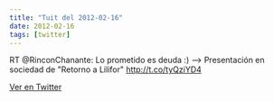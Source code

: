 ```yaml
---
title: "Tuit del 2012-02-16"
date: 2012-02-16
tags: [twitter]
---
```


RT @RinconChanante: Lo prometido es deuda :) --&gt; Presentación en sociedad de "Retorno a Lilifor" http://t.co/tyQziYD4



[Ver en Twitter](https://twitter.com/i/web/status/170280708160487425)
